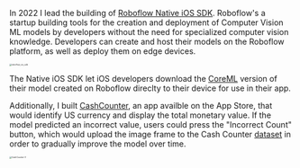 In 2022 I lead the building of [Roboflow Native iOS SDK](https://blog.roboflow.com/roboflow-ios-sdk/). Roboflow's a startup building tools for the creation and deployment of Computer Vision ML models by developers without the need for specialized computer vision knowledge. Developers can create and host their models on the Roboflow platform, as well as deploy them on edge devices. 

<img src="/Users/nicholasarner/Development-Active/MyWebsite/static/post_assets/roboflow/roboflow_ios_sdk.png" alt="roboflow_ios_sdk" style="zoom:25%;" />

The Native iOS SDK let iOS developers download the [CoreML](https://blog.roboflow.com/what-is-coreml/) version of their model created on Roboflow direclty to their device for use in their app. 

Additionally, I built [CashCounter](https://apps.apple.com/app/roboflow-cash-counter/id1633812788), an app availble on the App Store, that would identify US currency and display the total monetary value. If the model predicted an incorrect value, users could press the "Incorrect Count" button, which would upload the image frame to the Cash Counter [dataset](https://universe.roboflow.com/alex-hyams-cosqx/cash-counter) in order to gradually improve the model over time. 

<img src="/Users/nicholasarner/Development-Active/MyWebsite/static/post_assets/roboflow/CashCounter-3.PNG" alt="CashCounter-3" style="zoom:25%;" />

